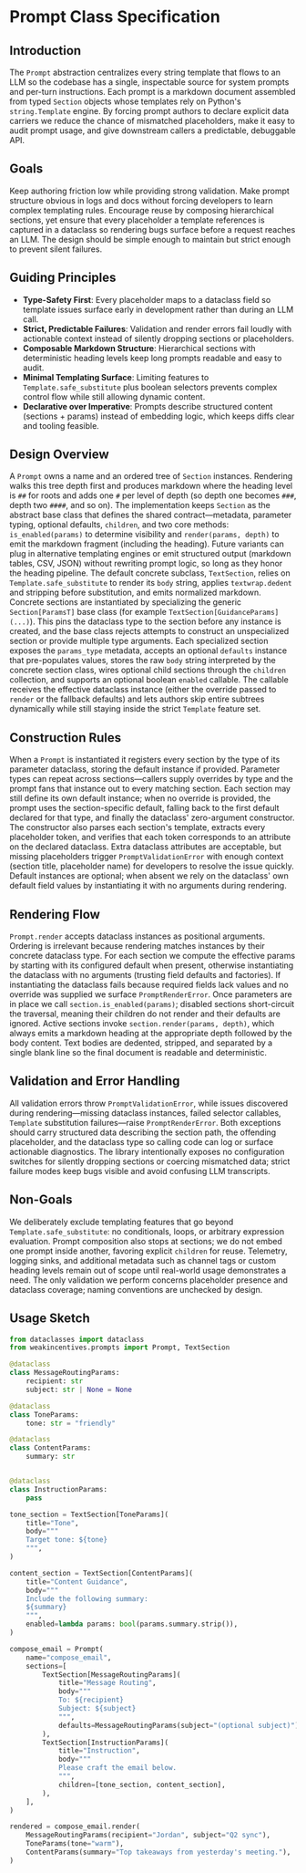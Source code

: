 # Prompt Class Specification

## Introduction
The `Prompt` abstraction centralizes every string template that flows to an LLM so the codebase has a single,
inspectable source for system prompts and per-turn instructions. Each prompt is a markdown document assembled from
typed `Section` objects whose templates rely on Python's `string.Template` engine. By forcing prompt authors to
declare explicit data carriers we reduce the chance of mismatched placeholders, make it easy to audit prompt usage,
and give downstream callers a predictable, debuggable API.

## Goals
Keep authoring friction low while providing strong validation. Make prompt structure obvious in logs and docs without
forcing developers to learn complex templating rules. Encourage reuse by composing hierarchical sections, yet ensure
that every placeholder a template references is captured in a dataclass so rendering bugs surface before a request
reaches an LLM. The design should be simple enough to maintain but strict enough to prevent silent failures.

## Guiding Principles
- **Type-Safety First**: Every placeholder maps to a dataclass field so template issues surface early in development
  rather than during an LLM call.
- **Strict, Predictable Failures**: Validation and render errors fail loudly with actionable context instead of
  silently dropping sections or placeholders.
- **Composable Markdown Structure**: Hierarchical sections with deterministic heading levels keep long prompts
  readable and easy to audit.
- **Minimal Templating Surface**: Limiting features to `Template.safe_substitute` plus boolean selectors prevents
  complex control flow while still allowing dynamic content.
- **Declarative over Imperative**: Prompts describe structured content (sections + params) instead of embedding logic,
  which keeps diffs clear and tooling feasible.

## Design Overview
A `Prompt` owns a name and an ordered tree of `Section` instances. Rendering walks this tree depth first and produces
markdown where the heading level is `##` for roots and adds one `#` per level of depth (so depth one becomes `###`,
depth two `####`, and so on). The implementation keeps `Section` as the abstract base class that defines the shared
contract—metadata, parameter typing, optional defaults, `children`, and two core methods: `is_enabled(params)` to
determine visibility and `render(params, depth)` to emit the markdown fragment (including the heading). Future
variants can plug in alternative templating engines or emit structured output (markdown tables, CSV, JSON) without
rewriting prompt logic, so long as they honor the heading pipeline. The default concrete subclass, `TextSection`, relies
on `Template.safe_substitute` to render its `body` string, applies `textwrap.dedent` and stripping before substitution,
and emits normalized markdown. Concrete sections are instantiated by specializing the generic `Section[ParamsT]` base class (for example
`TextSection[GuidanceParams](...)`). This pins the dataclass type to the section before any instance is created, and the
base class rejects attempts to construct an unspecialized section or provide multiple type arguments. Each specialized
section exposes the `params_type` metadata, accepts an optional `defaults` instance that pre-populates values, stores the
raw `body` string interpreted by the concrete section class, wires optional child sections through the `children` collection,
and supports an optional boolean `enabled` callable. The callable receives the effective dataclass instance (either the
override passed to `render` or the fallback defaults) and lets authors skip entire subtrees dynamically while still staying
inside the strict `Template` feature set.

## Construction Rules
When a `Prompt` is instantiated it registers every section by the type of its parameter dataclass, storing the default
instance if provided. Parameter types can repeat across sections—callers supply overrides by type and the prompt fans
that instance out to every matching section. Each section may still define its own default instance; when no override is
provided, the prompt uses the section-specific default, falling back to the first default declared for that type, and
finally the dataclass' zero-argument constructor. The constructor also parses each section's template, extracts
every placeholder token, and verifies that each token corresponds to an attribute on the declared dataclass. Extra
dataclass attributes are acceptable, but missing placeholders trigger `PromptValidationError` with enough context
(section title, placeholder name) for developers to resolve the issue quickly. Default instances are optional; when
absent we rely on the dataclass' own default field values by instantiating it with no arguments during rendering.

## Rendering Flow
`Prompt.render` accepts dataclass instances as positional arguments. Ordering is irrelevant because rendering matches
instances by their concrete dataclass type. For each section we compute the effective params by starting with its
configured default when present, otherwise instantiating the dataclass with no arguments (trusting field defaults and
factories). If instantiating the dataclass fails because required fields lack values and no override was supplied we
surface `PromptRenderError`. Once parameters are in place we call
`section.is_enabled(params)`; disabled sections short-circuit the traversal, meaning their children do not render and
their defaults are ignored. Active sections invoke `section.render(params, depth)`, which always emits a markdown
heading at the appropriate depth followed by the body content. Text bodies are dedented, stripped, and separated by a
single blank line so the final document is readable and deterministic.

## Validation and Error Handling
All validation errors throw `PromptValidationError`, while issues discovered during rendering—missing dataclass
instances, failed selector callables, `Template` substitution failures—raise `PromptRenderError`. Both exceptions
should carry structured data describing the section path, the offending placeholder, and the dataclass type so calling
code can log or surface actionable diagnostics. The library intentionally exposes no configuration switches for
silently dropping sections or coercing mismatched data; strict failure modes keep bugs visible and avoid confusing LLM
transcripts.

## Non-Goals
We deliberately exclude templating features that go beyond `Template.safe_substitute`: no conditionals, loops, or
arbitrary expression evaluation. Prompt composition also stops at sections; we do not embed one prompt inside another,
favoring explicit `children` for reuse. Telemetry, logging sinks, and additional metadata such as channel tags or
custom heading levels remain out of scope until real-world usage demonstrates a need. The only validation we perform
concerns placeholder presence and dataclass coverage; naming conventions are unchecked by design.

## Usage Sketch
```python
from dataclasses import dataclass
from weakincentives.prompts import Prompt, TextSection

@dataclass
class MessageRoutingParams:
    recipient: str
    subject: str | None = None

@dataclass
class ToneParams:
    tone: str = "friendly"

@dataclass
class ContentParams:
    summary: str


@dataclass
class InstructionParams:
    pass

tone_section = TextSection[ToneParams](
    title="Tone",
    body="""
    Target tone: ${tone}
    """,
)

content_section = TextSection[ContentParams](
    title="Content Guidance",
    body="""
    Include the following summary:
    ${summary}
    """,
    enabled=lambda params: bool(params.summary.strip()),
)

compose_email = Prompt(
    name="compose_email",
    sections=[
        TextSection[MessageRoutingParams](
            title="Message Routing",
            body="""
            To: ${recipient}
            Subject: ${subject}
            """,
            defaults=MessageRoutingParams(subject="(optional subject)"),
        ),
        TextSection[InstructionParams](
            title="Instruction",
            body="""
            Please craft the email below.
            """,
            children=[tone_section, content_section],
        ),
    ],
)

rendered = compose_email.render(
    MessageRoutingParams(recipient="Jordan", subject="Q2 sync"),
    ToneParams(tone="warm"),
    ContentParams(summary="Top takeaways from yesterday's meeting."),
)
```
